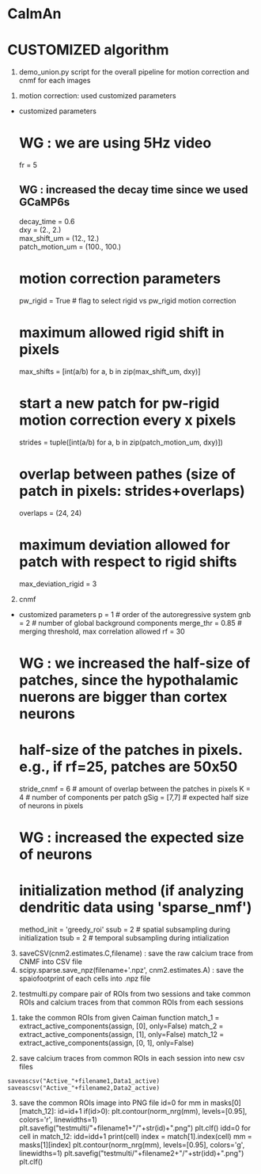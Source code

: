CaImAn
======

# CUSTOMIZED algorithm
1. demo_union.py
script for the overall pipeline for motion correction and cnmf for each images
  1) motion correction: used customized parameters 
  - customized parameters
      # WG : we are using 5Hz video 
    fr = 5            
    ## WG : increased the decay time since we used GCaMP6s
    decay_time = 0.6   
    dxy = (2., 2.)      
    max_shift_um = (12., 12.)      
    patch_motion_um = (100., 100.) 
    # motion correction parameters
    pw_rigid = True       # flag to select rigid vs pw_rigid motion correction
    # maximum allowed rigid shift in pixels
    max_shifts = [int(a/b) for a, b in zip(max_shift_um, dxy)]
    # start a new patch for pw-rigid motion correction every x pixels
    strides = tuple([int(a/b) for a, b in zip(patch_motion_um, dxy)])
    # overlap between pathes (size of patch in pixels: strides+overlaps)
    overlaps = (24, 24)
    # maximum deviation allowed for patch with respect to rigid shifts
    max_deviation_rigid = 3
    
  2) cnmf
  - customized parameters
      p = 1                    # order of the autoregressive system
      gnb = 2                  # number of global background components
      merge_thr = 0.85         # merging threshold, max correlation allowed
      rf = 30
      # WG : we increased the half-size of patches, since the hypothalamic nuerons are bigger than cortex neurons
      
      # half-size of the patches in pixels. e.g., if rf=25, patches are 50x50
      stride_cnmf = 6          # amount of overlap between the patches in pixels
      K = 4                    # number of components per patch
      gSig = [7,7]            # expected half size of neurons in pixels
      # WG : increased the expected size of neurons

      # initialization method (if analyzing dendritic data using 'sparse_nmf')
      method_init = 'greedy_roi'
      ssub = 2                     # spatial subsampling during initialization
      tsub = 2                     # temporal subsampling during intialization
   3) saveCSV(cnm2.estimates.C,filename) : save the raw calcium trace from CNMF into CSV file
   4)   scipy.sparse.save_npz(filename+'.npz', cnm2.estimates.A) : save the spaiofootprint of each cells into .npz file


2. testmulti.py
compare pair of ROIs from two sessions and take common ROIs and calcium traces from that common ROIs from each sessions
  1) take the common ROIs from given Caiman function
      match_1 = extract_active_components(assign, [0], only=False)
      match_2 = extract_active_components(assign, [1], only=False)
      match_12 = extract_active_components(assign, [0, 1], only=False)

  2) save calcium traces from common ROIs in each session into new csv files
  
    saveascsv("Active_"+filename1,Data1_active)
    saveascsv("Active_"+filename2,Data2_active)

  3) save the common ROIs image into PNG file
    id=0
    for mm in masks[0][match_12]:
        id=id+1
        if(id>0):
            plt.contour(norm_nrg(mm), levels=[0.95], colors='r', linewidths=1)
            plt.savefig("testmulti/"+filename1+"/"+str(id)+".png")
            plt.clf()
    idd=0
    for cell in match_12:
        idd=idd+1
        print(cell)
        index = match[1].index(cell)
        mm = masks[1][index]
        plt.contour(norm_nrg(mm), levels=[0.95], colors='g', linewidths=1)
        plt.savefig("testmulti/"+filename2+"/"+str(idd)+".png")
        plt.clf()
        



